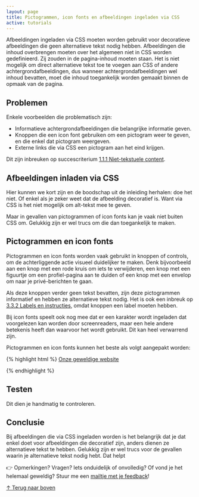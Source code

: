 ```yaml
---
layout: page
title: Pictogrammen, icon fonts en afbeeldingen ingeladen via CSS
active: tutorials
---
```


Afbeeldingen ingeladen via CSS moeten worden gebruikt voor decoratieve afbeeldingen die geen alternatieve tekst nodig hebben. Afbeeldingen die inhoud overbrengen moeten over het algemeen niet in CSS worden gedefinieerd. Zij zouden in de pagina-inhoud moeten staan. Het is niet mogelijk om direct alternatieve tekst toe te voegen aan CSS of andere achtergrondafbeeldingen, dus wanneer achtergrondafbeeldingen wel inhoud bevatten, moet die inhoud toegankelijk worden gemaakt binnen de opmaak van de pagina. 

## Problemen

Enkele voorbeelden die problematisch zijn:

- Informatieve achtergrondafbeeldingen die belangrijke informatie geven.
- Knoppen die een icon font gebruiken om een pictogram weer te geven, en die enkel dat pictogram weergeven.
- Externe links die via CSS een pictogram aan het eind krijgen.

Dit zijn inbreuken op succescriterium <a href="https://www.w3.org/Translations/WCAG21-nl/#niet-tekstuele-content">1.1.1 Niet-tekstuele content</a>.

## Afbeeldingen inladen via CSS

Hier kunnen we kort zijn en de boodschap uit de inleiding herhalen: doe het niet. Of enkel als je zeker weet dat de afbeelding decoratief is. Want via CSS is het niet mogelijk om alt-tekst mee te geven. 

Maar in gevallen van pictogrammen of icon fonts kan je vaak niet buiten CSS om. Gelukkig zijn er wel trucs om die dan toegankelijk te maken. 

## Pictogrammen en icon fonts

Pictogrammen en icon fonts worden vaak gebruikt in knoppen of controls, om de achterliggende actie visueel duidelijker te maken. Denk bijvoorbeeld aan een knop met een rode kruis om iets te verwijderen, een knop met een figuurtje om een profiel-pagina aan te duiden of een knop met een envelop om naar je privé-berichten te gaan. 

Als deze knoppen verder geen tekst bevatten, zijn deze pictogrammen informatief en hebben ze alternatieve tekst nodig. Het is ook een inbreuk op <a href="https://www.w3.org/Translations/WCAG21-nl/#labels-of-instructies">3.3.2 Labels en instructies</a>, omdat knoppen een label moeten hebben. 

Bij icon fonts speelt ook nog mee dat er een karakter wordt ingeladen dat voorgelezen kan worden door screenreaders, maar een hele andere betekenis heeft dan waarvoor het wordt gebruikt. Dit kan heel verwarrend zijn. 

Pictogrammen en icon fonts kunnen het beste als volgt aangepakt worden: 

{% highlight html %}
<a class="link" href="url/hier">
	<span class="sr-only">Onze geweldige website</span>
</a>

{% endhighlight %}

## Testen

Dit dien je handmatig te controleren. 

## Conclusie

Bij afbeeldingen die via CSS ingeladen worden is het belangrijk dat je dat enkel doet voor afbeeldingen die decoratief zijn, anders dienen ze alternatieve tekst te hebben. Gelukkig zijn er wel trucs voor de gevallen waarin je alternatieve tekst nodig hebt. Dat helpt

<div class="opmerking">
<p>👉️ Opmerkingen? Vragen? Iets onduidelijk of onvolledig? Of vond je het helemaal geweldig? Stuur me een <a href="mailto:sophie@sophieschoice.net">mailtje met je feedback</a>!</p>
</div>

<p class="toplink">
  <a href="#top" title="Terug naar boven">&uarr; Terug naar boven</a>
</p>
